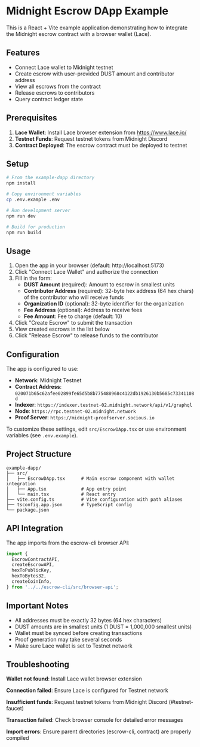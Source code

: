 # Midnight Escrow DApp Example

This is a React + Vite example application demonstrating how to integrate the Midnight escrow contract with a browser wallet (Lace).

## Features

- Connect Lace wallet to Midnight testnet
- Create escrow with user-provided DUST amount and contributor address
- View all escrows from the contract
- Release escrows to contributors
- Query contract ledger state

## Prerequisites

1. **Lace Wallet**: Install Lace browser extension from https://www.lace.io/
2. **Testnet Funds**: Request testnet tokens from Midnight Discord
3. **Contract Deployed**: The escrow contract must be deployed to testnet

## Setup

```bash
# From the example-dapp directory
npm install

# Copy environment variables
cp .env.example .env

# Run development server
npm run dev

# Build for production
npm run build
```

## Usage

1. Open the app in your browser (default: http://localhost:5173)
2. Click "Connect Lace Wallet" and authorize the connection
3. Fill in the form:
   - **DUST Amount** (required): Amount to escrow in smallest units
   - **Contributor Address** (required): 32-byte hex address (64 hex chars) of the contributor who will receive funds
   - **Organization ID** (optional): 32-byte identifier for the organization
   - **Fee Address** (optional): Address to receive fees
   - **Fee Amount**: Fee to charge (default: 10)
4. Click "Create Escrow" to submit the transaction
5. View created escrows in the list below
6. Click "Release Escrow" to release funds to the contributor

## Configuration

The app is configured to use:

- **Network**: Midnight Testnet
- **Contract Address**: `020071b65c62afee02899fe65d5b8b775488968c4122db1926130b5685c73341108d`
- **Indexer**: `https://indexer.testnet-02.midnight.network/api/v1/graphql`
- **Node**: `https://rpc.testnet-02.midnight.network`
- **Proof Server**: `https://midnight-proofserver.socious.io`

To customize these settings, edit `src/EscrowDApp.tsx` or use environment variables (see `.env.example`).

## Project Structure

```
example-dapp/
├── src/
│   ├── EscrowDApp.tsx      # Main escrow component with wallet integration
│   ├── App.tsx             # App entry point
│   └── main.tsx            # React entry
├── vite.config.ts          # Vite configuration with path aliases
├── tsconfig.app.json       # TypeScript config
└── package.json
```

## API Integration

The app imports from the escrow-cli browser API:

```typescript
import {
  EscrowContractAPI,
  createEscrowAPI,
  hexToPublicKey,
  hexToBytes32,
  createCoinInfo,
} from '../../escrow-cli/src/browser-api';
```

## Important Notes

- All addresses must be exactly 32 bytes (64 hex characters)
- DUST amounts are in smallest units (1 DUST = 1,000,000 smallest units)
- Wallet must be synced before creating transactions
- Proof generation may take several seconds
- Make sure Lace wallet is set to Testnet network

## Troubleshooting

**Wallet not found**: Install Lace wallet browser extension

**Connection failed**: Ensure Lace is configured for Testnet network

**Insufficient funds**: Request testnet tokens from Midnight Discord (#testnet-faucet)

**Transaction failed**: Check browser console for detailed error messages

**Import errors**: Ensure parent directories (escrow-cli, contract) are properly compiled
